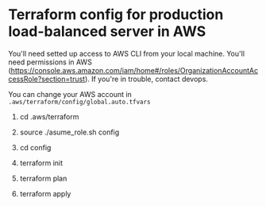 # Terraform config for production load-balanced server in AWS

You'll need setted up access to AWS CLI from your local machine.
You'll need permissions in AWS (https://console.aws.amazon.com/iam/home#/roles/OrganizationAccountAccessRole?section=trust).
If you're in trouble, contact devops.

You can change your AWS account in `.aws/terraform/config/global.auto.tfvars`


1. cd .aws/terraform

2. source ./asume_role.sh config

3. cd config

4. terraform init

5. terraform plan

6. terraform apply
